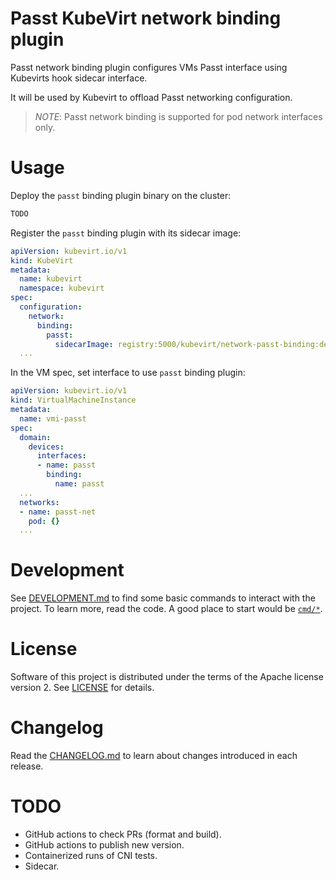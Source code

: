 # Passt KubeVirt network binding plugin

Passt network binding plugin configures VMs Passt interface using Kubevirts
hook sidecar interface.

It will be used by Kubevirt to offload Passt networking configuration.

> _NOTE_:
> Passt network binding is supported for pod network interfaces only.

# Usage

Deploy the `passt` binding plugin binary on the cluster:

```sh
TODO
```

Register the `passt` binding plugin with its sidecar image:

```yaml
apiVersion: kubevirt.io/v1
kind: KubeVirt
metadata:
  name: kubevirt
  namespace: kubevirt
spec:
  configuration:
    network:
      binding:
        passt:
          sidecarImage: registry:5000/kubevirt/network-passt-binding:devel
  ...
```

In the VM spec, set interface to use `passt` binding plugin:

```yaml
apiVersion: kubevirt.io/v1
kind: VirtualMachineInstance
metadata:
  name: vmi-passt
spec:
  domain:
    devices:
      interfaces:
      - name: passt
        binding:
          name: passt
  ...
  networks:
  - name: passt-net
    pod: {}
  ...
```

# Development

See [DEVELOPMENT.md](DEVELOPMENT.md) to find some basic commands to interact
with the project. To learn more, read the code. A good place to start would be
[`cmd/*`](cmd/).

# License

Software of this project is distributed under the terms of the Apache license
version 2. See [LICENSE](LICENSE) for details.

# Changelog

Read the [CHANGELOG.md](CHANGELOG.md) to learn about changes introduced in each
release.

# TODO

* GitHub actions to check PRs (format and build).
* GitHub actions to publish new version.
* Containerized runs of CNI tests.
* Sidecar.
